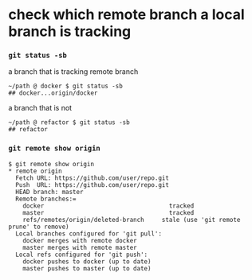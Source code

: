 # check which remote branch a local branch is tracking

### `git status -sb`

a branch that is tracking remote branch

```
~/path @ docker $ git status -sb
## docker...origin/docker
```

a branch that is not

```
~/path @ refactor $ git status -sb
## refactor
```

### `git remote show origin`

```
$ git remote show origin
* remote origin
  Fetch URL: https://github.com/user/repo.git
  Push  URL: https://github.com/user/repo.git
  HEAD branch: master
  Remote branches:=
    docker                                   tracked
    master                                   tracked
    refs/remotes/origin/deleted-branch     stale (use 'git remote prune' to remove)
  Local branches configured for 'git pull':
    docker merges with remote docker
    master merges with remote master
  Local refs configured for 'git push':
    docker pushes to docker (up to date)
    master pushes to master (up to date)
```
